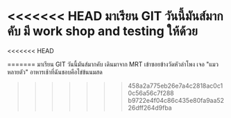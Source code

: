 <<<<<<< HEAD
มาเรียน GIT วันนี้มันส์มากคับ มี work shop and testing ให้ด้วย
=======
<<<<<<< HEAD

=======
﻿มาเรียน GIT วันนี้มันส์มากคับ
เดินมาจาก MRT เข้าซอยข้างวัดหัวลำโพง เจอ "แมวหลายตัว"
อาหารเช้าที่ฉันชอบคือไข่ข้นนมสด
>>>>>>> 458a2a775eb26e7a4c2818ac0c10c56a56c7f288
>>>>>>> b9722e4f04c86c435e80fa9aa5226dff264d9fba
